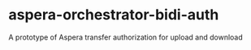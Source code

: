 # aspera-orchestrator-bidi-auth
A prototype of Aspera transfer authorization for upload and download

